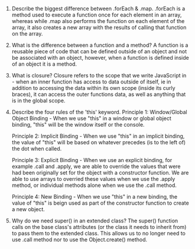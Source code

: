 1. Describe the biggest difference between .forEach & .map.
	.forEach is a method used to execute a function once for each element in an array, whereas while .map also performs the function on each element of the array, it also creates a new array with the results of calling that function on the array.

2. What is the difference between a function and a method?
	A function is a reusable piece of code that can be defined outside of an object and not be associated with an object, however, when a function is defined inside of an object it is a method.

3. What is closure?
	Closure refers to the scope that we write JavaScript in - when an inner function has access to data outside of itself, ie in addition to accessing the data within its own scope (inside its curly braces), it can access the outer functions data, as well as anything that is in the global scope.

4. Describe the four rules of the 'this' keyword.
	Principle 1: Window/Global Object Binding - When we use "this" in a window or global object binding, "this" will be the window itself or the console.

	Principle 2: Implicit Binding - When we use "this" in an implicit binding, the value of "this" will be based on whatever precedes (is to the left of) the dot when called.
	
	Principle 3: Explicit Binding - When we use an explicit binding, for example .call and .apply, we are able to override the values that were had been originally set for the object with a constructor function.  We are able to use arrays to overried these values when we use the .apply method, or individual methods alone when we use the .call method.
	
	Principle 4: New Binding - When we use "this" in a new binding, the value of "this" is beign used as part of the constructor function to create a new object.

5. Why do we need super() in an extended class?
	The super() function calls on the base class's attributes (or the class it needs to inherit from) to pass them to the extended class.  This allows us to no longer need to use .call method nor to use the Object.create() method.